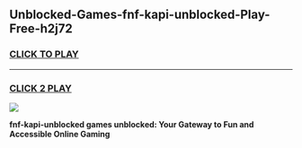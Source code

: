 
## Unblocked-Games-fnf-kapi-unblocked-Play-Free-h2j72
<h3>
<a href="https://premium76.site?title=fnf-kapi-unblocked&ref=10A">CLICK TO PLAY</a></h3>
<hr>

<h3>
<a href="https://premium76.site?title=fnf-kapi-unblocked&ref=10A">CLICK 2 PLAY</a>
  
</h3>

<a href="https://premium76.site?title=fnf-kapi-unblocked&ref=10A"><img src="https://clearcache.store/games.png"></a>


**fnf-kapi-unblocked games unblocked: Your Gateway to Fun and Accessible Online Gaming**

